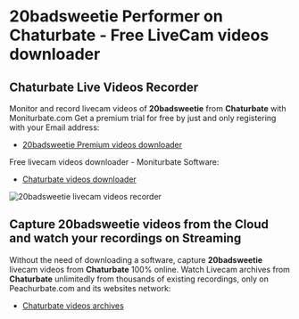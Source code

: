 # 20badsweetie Performer on Chaturbate - Free LiveCam videos downloader

## Chaturbate Live Videos Recorder

Monitor and record livecam videos of **20badsweetie** from **Chaturbate** with Moniturbate.com
Get a premium trial for free by just and only registering with your Email address:
* [20badsweetie Premium videos downloader](https://moniturbate.com/request-demo-licence-key.html)

Free livecam videos downloader - Moniturbate Software:
* [Chaturbate videos downloader](https://moniturbate.com/moniturbate-download-software.html)

![20badsweetie livecam videos recorder](https://peachurnet.com/templates/moniturbate-software.png)


## Capture 20badsweetie videos from the Cloud and watch your recordings on Streaming

Without the need of downloading a software, capture **20badsweetie** livecam videos from **Chaturbate** 100% online.
Watch Livecam archives from **Chaturbate** unlimitedly from thousands of existing recordings, only on Peachurbate.com and its websites network:
* [Chaturbate videos archives](https://peachurnet.com/)